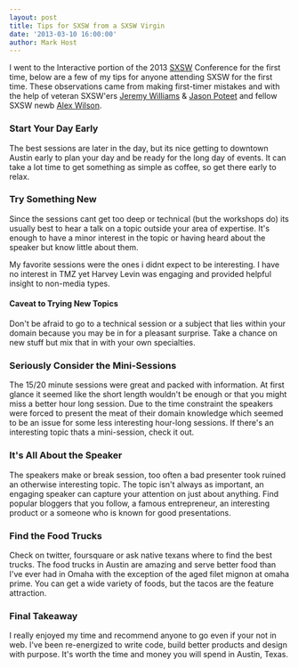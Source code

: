 ```yaml
---
layout: post
title: Tips for SXSW from a SXSW Virgin
date: '2013-03-10 16:00:00'
author: Mark Host
---
```


I went to the Interactive portion of the 2013 [SXSW](http://sxsw.com/) Conference for the first time, below are a few of my tips for anyone attending SXSW for the first time.  These observations came from making first-timer mistakes and with the help of veteran SXSW'ers [Jeremy Williams](http://ojdx.com/) &amp; [Jason Poteet](http://www.jasonrpoteet.com/) and fellow SXSW newb [Alex Wilson](http://www.u3n0.com/).

### Start Your Day Early 

The best sessions are later in the day, but its nice getting to downtown Austin early to plan your day and be ready for the long day of events.  It can take a lot time to get something as simple as coffee, so get there early to relax.

### Try Something New 

Since the sessions cant get too deep or technical (but the workshops do) its usually best to hear a talk on a topic outside your area of expertise.  It's enough to have a minor interest in the topic or having heard about the speaker but know little about them. 

My favorite sessions were the ones i didnt expect to be interesting. I have no interest in TMZ yet Harvey Levin was engaging and provided helpful insight to non-media types. 

#### Caveat to Trying New Topics

Don't be afraid to go to a technical session or a subject that lies within your domain because you may be in for a pleasant surprise. Take a chance on new stuff but mix that in with your own specialties. 

### Seriously Consider the Mini-Sessions

The 15/20 minute sessions were great and packed with information. At first glance it seemed like the short length wouldn't be enough or that you might miss a better hour long session.  Due to the time constraint the speakers were forced to present the meat of their domain knowledge which seemed to be an issue for some less interesting hour-long sessions.  If there's an interesting topic thats a mini-session, check it out.

### It's All About the Speaker 

The speakers make or break session, too often a bad presenter took ruined an otherwise interesting topic. The topic isn't always as important, an engaging speaker can capture your attention on just about anything. Find popular bloggers that you follow, a famous entrepreneur, an interesting product or a someone who is known for good presentations. 
 

### Find the Food Trucks 

Check on twitter, foursquare or ask native texans where to find the best trucks. The food trucks in Austin are amazing and serve better food than I've ever had in Omaha with the exception of the aged filet mignon at omaha prime. You can get a wide variety of foods, but the tacos are the feature attraction. 


### Final Takeaway 

I really enjoyed my time and recommend anyone to go even if your not in web. I've been re-energized to write code, build better products and design with purpose.  It's worth the time and money you will spend in Austin, Texas. 